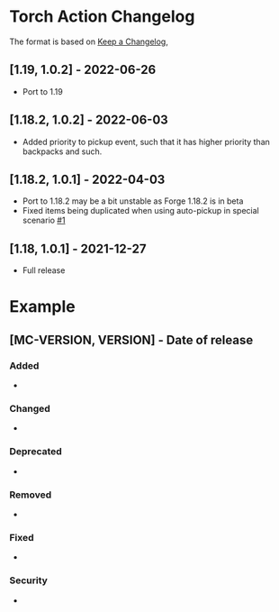 # Torch Action Changelog
The format is based on [Keep a Changelog](https://keepachangelog.com/en/1.0.0/),

## [1.19, 1.0.2] - 2022-06-26
- Port to 1.19

## [1.18.2, 1.0.2] - 2022-06-03
- Added priority to pickup event, such that it has higher priority than backpacks and such.

## [1.18.2, 1.0.1] - 2022-04-03
- Port to 1.18.2 may be a bit unstable as Forge 1.18.2 is in beta
- Fixed items being duplicated when using auto-pickup in special scenario [#1](https://github.com/Crimix/TorchAction/issues/1)

## [1.18, 1.0.1] - 2021-12-27
- Full release

# Example
## [MC-VERSION, VERSION] - Date of release
### Added
- 
### Changed
- 
### Deprecated
- 
### Removed
- 
### Fixed
- 
### Security
- 
